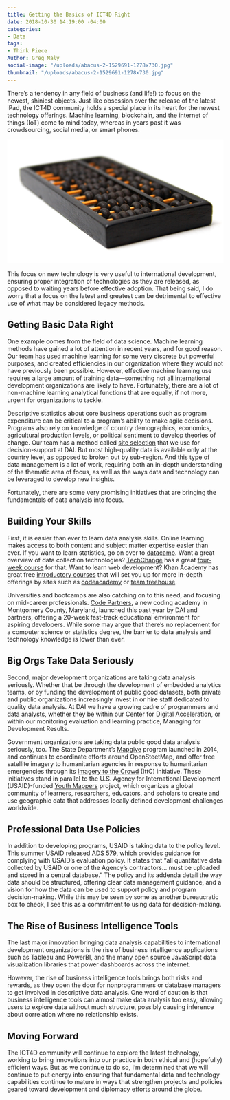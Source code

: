 ```yaml
---
title: Getting the Basics of ICT4D Right
date: 2018-10-30 14:19:00 -04:00
categories:
- Data
tags:
- Think Piece
Author: Greg Maly
social-image: "/uploads/abacus-2-1529691-1278x730.jpg"
thumbnail: "/uploads/abacus-2-1529691-1278x730.jpg"
---
```


There’s a tendency in any field of business (and life!) to focus on the newest, shiniest objects. Just like obsession over the release of the latest iPad, the ICT4D community holds a special place in its heart for the newest technology offerings. Machine learning, blockchain, and the internet of things (IoT) come to mind today, whereas in years past it was crowdsourcing, social media, or smart phones.

![abacus-2-1529691-1278x730.jpg](/uploads/abacus-2-1529691-1278x730.jpg)

<!--more-->

This focus on new technology is very useful to international development, ensuring proper integration of technologies as they are released, as opposed to waiting years before effective adoption. That being said, I do worry that a focus on the latest and greatest can be detrimental to effective use of what may be considered legacy methods.

## **Getting Basic Data Right**

One example comes from the field of data science. Machine learning methods have gained a lot of attention in recent years, and for good reason. Our [team has used](https://dai-global-digital.com/machine-learning-will-help-development-projects-achieve-scale.html) machine learning for some very discrete but powerful purposes, and created efficiencies in our organization where they would not have previously been possible. However, effective machine learning use requires a large amount of training data—something not all international development organizations are likely to have. Fortunately, there are a lot of non-machine learning analytical functions that are equally, if not more, urgent for organizations to tackle.

Descriptive statistics about core business operations such as program expenditure can be critical to a program’s ability to make agile decisions. Programs also rely on knowledge of country demographics, economics, agricultural production levels, or political sentiment to develop theories of change. Our team has a method called [site selection](https://dai-global-digital.com/sit-selection-data-driven-decision-making-for-effective-beneficiary-targeting.html) that we use for decision-support at DAI. But most high-quality data is available only at the country level, as opposed to broken out by sub-region. And this type of data management is a lot of work, requiring both an in-depth understanding of the thematic area of focus, as well as the ways data and technology can be leveraged to develop new insights.

Fortunately, there are some very promising initiatives that are bringing the fundamentals of data analysis into focus.

## **Building Your Skills**

First, it is easier than ever to learn data analysis skills. Online learning makes access to both content and subject matter expertise easier than ever. If you want to learn statistics, go on over to [datacamp](https://www.datacamp.com/). Want a great overview of data collection technologies? [TechChange](https://www.techchange.org/) has a great [four-week course](https://course.tc/catalog/course/tc211-technology-for-data-collection-and-management) for that. Want to learn web development? Khan Academy has great free [introductory courses](https://www.khanacademy.org/computing/computer-programming/html-css) that will set you up for more in-depth offerings by sites such as [codeacademy](https://www.codecademy.com/) or [team treehouse](https://teamtreehouse.com/).

Universities and bootcamps are also catching on to this need, and focusing on mid-career professionals. [Code Partners](https://www.codepartners.net/), a new coding academy in Montgomery County, Maryland, launched this past year by DAI and partners, offering a 20-week fast-track educational environment for aspiring developers. While some may argue that there’s no replacement for a computer science or statistics degree, the barrier to data analysis and technology knowledge is lower than ever.

## **Big Orgs Take Data Seriously**

Second, major development organizations are taking data analysis seriously. Whether that be through the development of embedded analytics teams, or by funding the development of public good datasets, both private and public organizations increasingly invest in or hire staff dedicated to quality data analysis. At DAI we have a growing cadre of programmers and data analysts, whether they be within our Center for Digital Acceleration, or within our monitoring evaluation and learning practice, Managing for Development Results.

Government organizations are taking data public good data analysis seriously, too. The State Department’s [Mapgive](https://mapgive.state.gov/) program launched in 2014, and continues to coordinate efforts around OpenSteetMap, and offer free satellite imagery to humanitarian agencies in response to humanitarian emergencies through its [Imagery to the Crowd](https://mapgive.state.gov/ittc/) (IttC) initiative. These initiatives stand in parallel to the U.S. Agency for International Development (USAID)-funded [Youth Mappers](https://www.youthmappers.org/) project, which organizes a global community of learners, researchers, educators, and scholars to create and use geographic data that addresses locally defined development challenges worldwide.

## **Professional Data Use Policies**

In addition to developing programs, USAID is taking data to the policy level. This summer USAID released [ADS 579](https://www.usaid.gov/ads/policy/500/579), which provides guidance for complying with USAID’s evaluation policy. It states that “all quantitative data collected by USAID or one of the Agency’s contractors… must be uploaded and stored in a central database.” The policy and its addenda detail the way data should be structured, offering clear data management guidance, and a vision for how the data can be used to support policy and program decision-making. While this may be seen by some as another bureaucratic box to check, I see this as a commitment to using data for decision-making.

## **The Rise of Business Intelligence Tools**

The last major innovation bringing data analysis capabilities to international development organizations is the rise of business intelligence applications such as Tableau and PowerBI, and the many open source JavaScript data visualization libraries that power dashboards across the internet. 

However, the rise of business intelligence tools brings both risks and rewards, as they open the door for nonprogrammers or database managers to get involved in descriptive data analysis. One word of caution is that business intelligence tools can almost make data analysis too easy, allowing users to explore data without much structure, possibly causing inference about correlation where no relationship exists.

## Moving Forward

The ICT4D community will continue to explore the latest technology, working to bring innovations into our practice in both ethical and (hopefully) efficient ways. But as we continue to do so, I’m determined that we will continue to put energy into ensuring that fundamental data and technology capabilities continue to mature in ways that strengthen projects and policies geared toward development and diplomacy efforts around the globe.  
